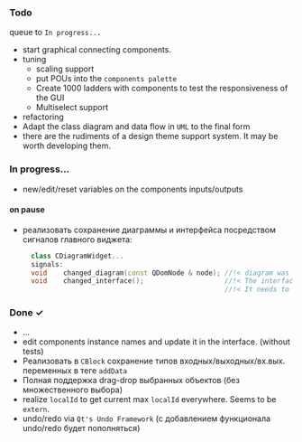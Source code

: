 ### Todo
queue to `In progress...`
- start graphical connecting components.
- tuning
  - scaling support
  - put POUs into the `components palette`
  - Create 1000 ladders with components to test the responsiveness of the GUI
  - Multiselect support
- refactoring
- Adapt the class diagram and data flow in `UML` to the final form
- there are the rudiments of a design theme support system. It may be worth developing them.

### In progress...
- new/edit/reset variables on the components inputs/outputs

#### on pause
- реализовать сохранение диаграммы и интерфейса посредством сигналов главного виджета:
  ```c++
    class CDiagramWidget...
    signals:
    void    changed_diagram(const QDomNode & node); //!< diagram was changed
    void    changed_interface();                    //!< The interface has been changed from the diagram.
                                                    //!< It needs to be visually updated
    ```

### Done ✓
- ...
- edit components instance names and update it in the interface. (without tests)
- Реализовать в `CBlock` сохранение типов входных/выходных/вх.вых. переменных в теге `addData`
- Полная поддержка drag-drop выбранных объектов (без множественного выбора)
- realize `localId` to get current max `localId` everywhere. Seems to be `extern`.
- undo/redo via `Qt's Undo Framework` (с добавлением функционала undo/redo будет пополняться)
